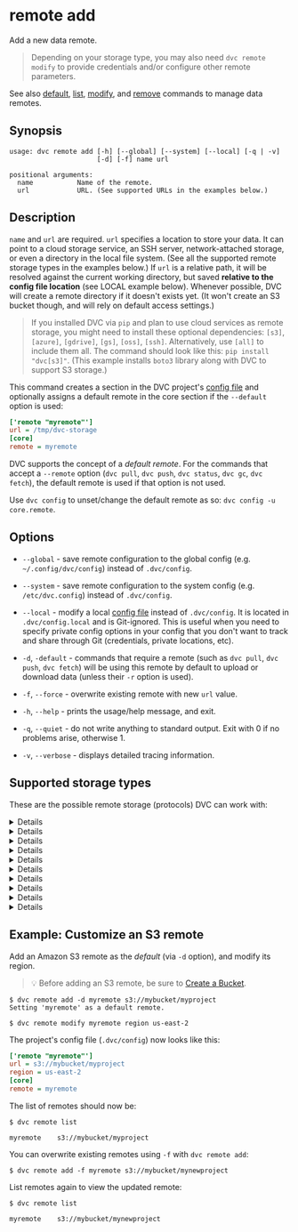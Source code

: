 # remote add

Add a new data remote.

> Depending on your storage type, you may also need `dvc remote modify` to
> provide credentials and/or configure other remote parameters.

See also [default](/doc/command-reference/remote/default),
[list](/doc/command-reference/remote/list),
[modify](/doc/command-reference/remote/modify), and
[remove](/doc/command-reference/remote/remove) commands to manage data remotes.

## Synopsis

```usage
usage: dvc remote add [-h] [--global] [--system] [--local] [-q | -v]
                      [-d] [-f] name url

positional arguments:
  name           Name of the remote.
  url            URL. (See supported URLs in the examples below.)
```

## Description

`name` and `url` are required. `url` specifies a location to store your data. It
can point to a cloud storage service, an SSH server, network-attached storage,
or even a directory in the local file system. (See all the supported remote
storage types in the examples below.) If `url` is a relative path, it will be
resolved against the current working directory, but saved **relative to the
config file location** (see LOCAL example below). Whenever possible, DVC will
create a remote directory if it doesn't exists yet. (It won't create an S3
bucket though, and will rely on default access settings.)

> If you installed DVC via `pip` and plan to use cloud services as remote
> storage, you might need to install these optional dependencies: `[s3]`,
> `[azure]`, `[gdrive]`, `[gs]`, `[oss]`, `[ssh]`. Alternatively, use `[all]` to
> include them all. The command should look like this: `pip install "dvc[s3]"`.
> (This example installs `boto3` library along with DVC to support S3 storage.)

This command creates a section in the <abbr>DVC project</abbr>'s
[config file](/doc/command-reference/config) and optionally assigns a default
remote in the core section if the `--default` option is used:

```ini
['remote "myremote"']
url = /tmp/dvc-storage
[core]
remote = myremote
```

DVC supports the concept of a _default remote_. For the commands that accept a
`--remote` option (`dvc pull`, `dvc push`, `dvc status`, `dvc gc`, `dvc fetch`),
the default remote is used if that option is not used.

Use `dvc config` to unset/change the default remote as so:
`dvc config -u core.remote`.

## Options

- `--global` - save remote configuration to the global config (e.g.
  `~/.config/dvc/config`) instead of `.dvc/config`.

- `--system` - save remote configuration to the system config (e.g.
  `/etc/dvc.config`) instead of `.dvc/config`.

- `--local` - modify a local [config file](/doc/command-reference/config)
  instead of `.dvc/config`. It is located in `.dvc/config.local` and is
  Git-ignored. This is useful when you need to specify private config options in
  your config that you don't want to track and share through Git (credentials,
  private locations, etc).

- `-d`, `-default` - commands that require a remote (such as `dvc pull`,
  `dvc push`, `dvc fetch`) will be using this remote by default to upload or
  download data (unless their `-r` option is used).

- `-f`, `--force` - overwrite existing remote with new `url` value.

- `-h`, `--help` - prints the usage/help message, and exit.

- `-q`, `--quiet` - do not write anything to standard output. Exit with 0 if no
  problems arise, otherwise 1.

- `-v`, `--verbose` - displays detailed tracing information.

## Supported storage types

These are the possible remote storage (protocols) DVC can work with:

<details>

### Click for Amazon S3

> 💡 Before adding an S3 remote, be sure to
> [Create a Bucket](https://docs.aws.amazon.com/AmazonS3/latest/gsg/CreatingABucket.html).

```dvc
$ dvc remote add myremote s3://bucket/path
```

By default DVC expects your AWS CLI is already
[configured](https://docs.aws.amazon.com/cli/latest/userguide/cli-chap-configure.html).
DVC will be using default AWS credentials file to access S3. To override some of
these settings, use the options described in `dvc remote modify`.

We use the `boto3` library to communicate with AWS. The following API methods
are performed:

- `list_objects_v2`, `list_objects`
- `head_object`
- `download_file`
- `upload_file`
- `delete_object`
- `copy`

So, make sure you have the following permissions enabled:

- `s3:ListBucket`
- `s3:GetObject`
- `s3:PutObject`
- `s3:DeleteObject`

</details>

<details>

### Click for S3 API compatible storage

To communicate with a remote object storage that supports an S3 compatible API
(e.g. [Minio](https://min.io/),
[DigitalOcean Spaces](https://www.digitalocean.com/products/spaces/),
[IBM Cloud Object Storage](https://www.ibm.com/cloud/object-storage) etc.) you
must explicitly set the `endpointurl` in the configuration:

For example, using `dvc remote modify`:

```dvc
$ dvc remote add myremote s3://mybucket/path/to/dir
$ dvc remote modify myremote endpointurl https://object-storage.example.com
```

S3 remotes can also be configured entirely via environment variables:

```dvc
$ export AWS_ACCESS_KEY_ID="<my-access-key>"
$ export AWS_SECRET_ACCESS_KEY="<my-secret-key>"
$ dvc remote add myremote "s3://bucket/myremote"
```

For more information about the variables DVC supports, please visit
[boto3 documentation](https://boto3.amazonaws.com/v1/documentation/api/latest/guide/configuration.html#environment-variable-configuration)

</details>

<details>

### Click for Microsoft Azure Blob Storage

```dvc
$ dvc remote add myremote azure://my-container-name/path
$ dvc remote modify myremote connection_string "my-connection-string" --local
```

> The connection string contains access to data and is inserted into the
> `.dvc/config` file. Therefore, it is safer to add the connection string with
> the `--local` option, enforcing it to be written to a Git-ignored config file.

The Azure Blob Storage remote can also be configured entirely via environment
variables:

```dvc
$ export AZURE_STORAGE_CONNECTION_STRING="<my-connection-string>"
$ export AZURE_STORAGE_CONTAINER_NAME="my-container-name"
$ dvc remote add myremote "azure://"
```

> For more information on configuring Azure Storage connection strings, visit
> [here](https://docs.microsoft.com/en-us/azure/storage/common/storage-configure-connection-string).

- `connection string` - this is the connection string to access your Azure
  Storage Account. If you don't already have a storage account, you can create
  one following
  [these instructions](https://docs.microsoft.com/en-us/azure/storage/common/storage-create-storage-account).
  The connection string can be found in the "Access Keys" pane of your Storage
  Account resource in the Azure portal.

- `container name` - this is the top-level container in your Azure Storage
  Account under which all the files for this remote will be uploaded. If the
  container doesn't already exist, it will be created automatically.

</details>

<details>

### Click for Google Drive

Since Google Drive has tight API usage quotas, creation and configuration of
your own `Google Project` is required:

1.  Log into the [Google Cloud Platform](https://console.developers.google.com)
    account.
2.  Create `New Project` or select available one.
3.  Click `ENABLE APIS AND SERVICES` and search for `drive` to enable
    `Google Drive API` from search results.
4.  Navigate to
    [All Credentials](https://console.developers.google.com/apis/credentials)
    page and click `Create Credentials` to select `OAuth client ID`. It might
    ask you to setup a product name on the consent screen.
5.  Select `Other` for `Application type` and click `Create` to proceed with
    default `Name`.
6.  `client id` and `client secret` should be showed to you. Use them for
    further DVC's configuration.

```dvc
$ dvc remote add myremote gdrive://root/my-dvc-root
$ dvc remote modify myremote gdrive_client_id my_gdrive_client_id
$ dvc remote modify myremote gdrive_client_secret gdrive_client_secret
```

On first usage of the remote you will be prompted to visit an access token
generation URL via browser. It will ask you to log into the Google account
associated with the Google Drive you want to use as remote. The login process
will guide you through the granting of the required access permissions.

On successful access token generation, the token data will be cached in a
Git-ignored directory (located in `.dvc/tmp/gdrive-user-credentials.json`).

> 💡 Do not share the token data with anyone else to prevent unauthorized access
> to your Google Drive.

**Support for shared drives**

For this, you need to obtain the directory ID and use it as part of URL passed
to DVC. This ID can be found in your web browser address bar when the shared
drive is opened. For example, for the URL
`https://drive.google.com/drive/folders/0AIac4JZqHhKmUk9PDA`, use
`0AIac4JZqHhKmUk9PDA` as ID:

```dvc
$ dvc remote add myremote gdrive://0AIac4JZqHhKmUk9PDA/my-dvc-root
```

Note that GDrive remotes are not "trusted" by default. This means that the
[`verify`](/doc/command-reference/remote/modify#available-settings-for-all-remotes)
option is enabled on this type of storage, so DVC recalculates the checksums of
files upon download (e.g. `dvc pull`), to make sure that these haven't been
modified.

</details>

<details>

### Click for Google Cloud Storage

```dvc
$ dvc remote add myremote gs://bucket/path
```

</details>

<details>

### Click for Aliyun OSS

First you need to setup OSS storage on Aliyun Cloud and then use an S3 style URL
for OSS storage and make the endpoint value configurable. An example is shown
below:

```dvc
$ dvc remote add myremote oss://my-bucket/path
```

To set key id, key secret and endpoint you need to use `dvc remote modify`.
Example usage is show below. Make sure to use the `--local` option to avoid
committing your secrets into Git:

```dvc
$ dvc remote modify myremote --local oss_key_id my-key-id
$ dvc remote modify myremote --local oss_key_secret my-key-secret
$ dvc remote modify myremote oss_endpoint endpoint
```

You can also set environment variables and use them later, to set environment
variables use following environment variables:

```dvc
$ export OSS_ACCESS_KEY_ID="my-key-id"
$ export OSS_ACCESS_KEY_SECRET="my-key-secret"
$ export OSS_ENDPOINT="endpoint"
```

**Testing your OSS storage using docker**

Start a container running an OSS emulator, and setup the environment variables,
for example:

```dvc
$ git clone https://github.com/nanaya-tachibana/oss-emulator.git
$ docker image build -t oss:1.0 oss-emulator
$ docker run --detach -p 8880:8880 --name oss-emulator oss:1.0
$ export OSS_BUCKET='my-bucket'
$ export OSS_ENDPOINT='localhost:8880'
$ export OSS_ACCESS_KEY_ID='AccessKeyID'
$ export OSS_ACCESS_KEY_SECRET='AccessKeySecret'
```

> Uses default key id and key secret when they are not given, which gives read
> access to public read bucket and public bucket.

</details>

<details>

### Click for SSH

```dvc
$ dvc remote add myremote ssh://user@example.com/path/to/dir
```

⚠️ DVC requires both SSH and SFTP access to work with SSH remote storage. Please
check that you are able to connect both ways to the remote location, with tools
like `ssh` and `sftp` (GNU/Linux).

> Note that your server's SFTP root might differ from its physical root (`/`).
> (On Linux, see the `ChrootDirectory` config option in `/etc/ssh/sshd_config`.)
> In these cases, the path component in the SSH URL (e.g. `/path/to/dir` above)
> should be specified relative to the SFTP root instead. For example, on some
> Sinology NAS drives, the SFTP root might be in directory `/volume1`, in which
> case you should use path `/path/to/dir` instead of `/volume1/path/to/dir`.

</details>

<details>

### Click for HDFS

```dvc
$ dvc remote add myremote hdfs://user@example.com/path/to/dir
```

</details>

<details>

### Click for HTTP

```dvc
$ dvc remote add myremote https://example.com/path/to/dir
```

⚠️ HTTP remotes only support downloads operations:

- `pull` and `fetch`
- `import-url` and `get-url`
- As an [external dependency](/doc/user-guide/external-dependencies)

</details>

<details>

### Click for local remote

A "local remote" is a directory in the machine's file system.

> While the term may seem contradictory, it doesn't have to be. The "local" part
> refers to the machine where the project is stored, so it can be any directory
> accessible to the same system. The "remote" part refers specifically to the
> project/repository itself. Read "local, but external" storage.

Using an absolute path (recommended):

```dvc
$ dvc remote add myremote /tmp/my-dvc-storage
$ cat .dvc/config
  ...
  ['remote "myremote"']
        url = /tmp/my-dvc-storage
  ...
```

> Note that the absolute path `/tmp/my-dvc-storage` is saved as is.

Using a relative path:

```dvc
$ dvc remote add myremote ../my-dvc-storage
$ cat .dvc/config
  ...
  ['remote "myremote"']
      url = ../../my-dvc-storage
  ...
```

> Note that `../my-dvc-storage` has been resolved relative to the `.dvc/` dir,
> resulting in `../../my-dvc-storage`.

</details>

## Example: Customize an S3 remote

Add an Amazon S3 remote as the _default_ (via `-d` option), and modify its
region.

> 💡 Before adding an S3 remote, be sure to
> [Create a Bucket](https://docs.aws.amazon.com/AmazonS3/latest/gsg/CreatingABucket.html).

```dvc
$ dvc remote add -d myremote s3://mybucket/myproject
Setting 'myremote' as a default remote.

$ dvc remote modify myremote region us-east-2
```

The <abbr>project</abbr>'s config file (`.dvc/config`) now looks like this:

```ini
['remote "myremote"']
url = s3://mybucket/myproject
region = us-east-2
[core]
remote = myremote
```

The list of remotes should now be:

```dvc
$ dvc remote list

myremote	s3://mybucket/myproject
```

You can overwrite existing remotes using `-f` with `dvc remote add`:

```dvc
$ dvc remote add -f myremote s3://mybucket/mynewproject
```

List remotes again to view the updated remote:

```dvc
$ dvc remote list

myremote	s3://mybucket/mynewproject
```
